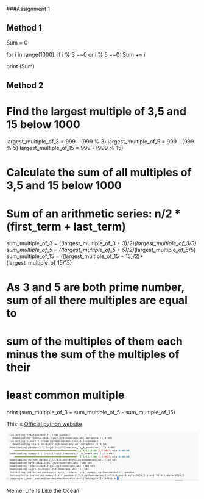 ###Assignment 1

## Method 1
Sum = 0

for i in range(1000):
    if i % 3 ==0 or i % 5 ==0:
        Sum += i

print (Sum)


## Method 2
# Find the largest multiple of 3,5 and 15 below 1000
largest_multiple_of_3 = 999 - (999 % 3)
largest_multiple_of_5 = 999 - (999 % 5)
largest_multiple_of_15 = 999 - (999 % 15)

# Calculate the sum of all multiples of 3,5 and 15 below 1000
# Sum of an arithmetic series: n/2 * (first_term + last_term)
sum_multiple_of_3 = ((largest_multiple_of_3 + 3)/2)*(largest_multiple_of_3/3)
sum_multiple_of_5 = ((largest_multiple_of_5 + 5)/2)*(largest_multiple_of_5/5)
sum_multiple_of_15 = ((largest_multiple_of_15 + 15)/2)*(largest_multiple_of_15/15)

# As 3 and 5 are both prime number, sum of all there multiples are equal to
# sum of the multiples of them each minus the sum of the multiples of their
# least common multiple
print (sum_multiple_of_3 + sum_multiple_of_5 - sum_multiple_of_15)

This is [Official python website](https://www.python.org)

![Installation of pandas](Screenshot.png)

Meme: Life Is Like the Ocean